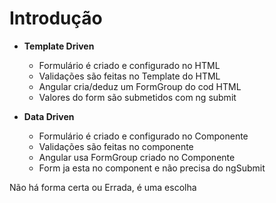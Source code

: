 # Introdução

- **Template Driven**
    - Formulário é criado e configurado no HTML
    - Validações são feitas no Template do HTML
    - Angular cria/deduz um FormGroup do cod HTML
    - Valores do form são submetidos com ng submit

- **Data Driven**
    - Formulário é criado e configurado no Componente
    - Validações são feitas no componente
    - Angular usa FormGroup criado no Componente
    - Form ja esta no component e não precisa do ngSubmit


Não há forma certa ou Errada, é uma escolha

